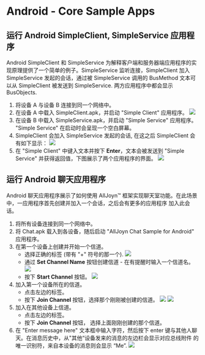 # Android - Core Sample Apps

## 运行 Android SimpleClient, SimpleService 应用程序

Android SimpleClient 和 SimpleService 为解释客户端和服务器端应用程序的实现原理提供了一个简单的例子。SimpleService 监听连接，SimpleClient 加入 SimpleService 发起的会话，通过被 SimpleService 调用的 BusMethod 文本可以从 SimpleClient 被发送到 SimpleService. 两方应用程序中都会显示 BusObjects.


1. 将设备 A 与设备 B 连接到同一个网络中。
2. 在设备 A 中载入 SimpleClient.apk，并启动 "Simple Client" 应用程序。
  ![][1.SimpleClientWaitingForSimpleService]
3. 在设备 B 中载入 SimpleService.apk，并启动 "Simple Service" 应用程序。 "Simple Service" 在启动时会呈现一个空白屏幕。
4. SimpleClient 会加入 SimpleService 发起的会话,  在这之后 SimpleClient 会有如下显示：
  ![][2.SimpleClientConnected]
5. 在 "Simple Client" 中键入文本并按下 **Enter**，文本会被发送到 "Simple Service" 并获得返回值，下图展示了两个应用程序的界面。 
  ![][3.SimpleClientSentAndReceivedMessage]

## 运行 Android 聊天应用程序

Android 聊天应用程序展示了如何使用 AllJoyn&trade; 框架实现聊天室功能。在此场景中，一应用程序首先创建并加入一个会话，之后会有更多的应用程序
加入此会话。


1. 将所有设备连接到同一个网络中。
2. 将 Chat.apk 载入到各设备，随后启动 "AllJoyn Chat Sample for Android" 应用程序。
4. 在第一个设备上创建并开始一个信道。
      * 选择正确的标签 (带有 "+" 符号的那一个).
  ![][1.SetUpChannel]
      * 通过 **Set Channel Name** 按钮创建信道 - 在有提醒时输入一个信道名。
  ![][2.SetChannelName]
      * 按下 **Start Channel** 按钮。
  ![][3.StartChannel]
5. 加入第一个设备所在的信道。
      * 点击左边的标签。
      * 按下 **Join Channel** 按钮，选择那个刚刚被创建的信道。
  ![][4.ChooseChannelToJoin]
  ![][5.ChannelJoined]
6. 加入在其他设备上信道。
      * 点击左边的标签。
      * 按下 **Join Channel** 按钮， 选择上面刚刚创建的那个信道。
7. 在 "Enter message here" 文本框中输入字符，然后按下 enter 键与其他人聊天。在消息历史中，从"其他“设备发来的消息的左边栏会显示对应总线附件 的唯一识别符，来自本设备的消息则会显示 “Me”.
  ![][6.SendMessages]


[1.SimpleClientWaitingForSimpleService]: /files/develop/run-sample-apps/android-simple-sample/1.SimpleClientWaitingForSimpleService.png
[2.SimpleClientConnected]: /files/develop/run-sample-apps/android-simple-sample/2.SimpleClientConnected.png
[3.SimpleClientSentAndReceivedMessage]: /files/develop/run-sample-apps/android-simple-sample/3.SimpleClientSentAndReceivedMessage.png

[1.SetUpChannel]: /files/develop/run-sample-apps/android-chat-sample/1.SetUpChannel.png
[2.SetChannelName]: /files/develop/run-sample-apps/android-chat-sample/2.SetChannelName.png
[3.StartChannel]: /files/develop/run-sample-apps/android-chat-sample/3.StartChannel.png
[4.ChooseChannelToJoin]: /files/develop/run-sample-apps/android-chat-sample/4.ChooseChannelToJoin.png
[5.ChannelJoined]: /files/develop/run-sample-apps/android-chat-sample/5.ChannelJoined.png
[6.SendMessages]: /files/develop/run-sample-apps/android-chat-sample/6.SendMessages.png
